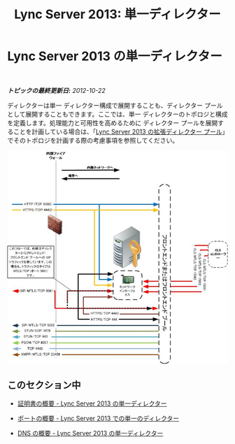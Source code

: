 ﻿---
title: 'Lync Server 2013: 単一ディレクター'
TOCTitle: 単一ディレクター
ms:assetid: 2a4821aa-f15f-49b8-beec-0b08676497e7
ms:mtpsurl: https://technet.microsoft.com/ja-jp/library/JJ204763(v=OCS.15)
ms:contentKeyID: 48271531
ms.date: 05/19/2016
mtps_version: v=OCS.15
ms.translationtype: HT
---

# Lync Server 2013 の単一ディレクター

 

_**トピックの最終更新日:** 2012-10-22_

ディレクターは単一 ディレクター構成で展開することも、ディレクター プールとして展開することもできます。ここでは、単一 ディレクターのトポロジと構成を定義します。処理能力と可用性を高めるために ディレクター プールを展開することを計画している場合は、「[Lync Server 2013 の拡張ディレクター プール](lync-server-2013-scaled-director-pool.md)」でそのトポロジを計画する際の考慮事項を参照してください。

![単一ディレクターの Lync Server](images/JJ204763.092967f2-3ad8-419b-9a7f-9714f4ebf8a3(OCS.15).jpg "単一ディレクターの Lync Server")

## このセクション中

  - [証明書の概要 - Lync Server 2013 の単一ディレクター](lync-server-2013-certificate-summary-single-director.md)

  - [ポートの概要 - Lync Server 2013 での単一のディレクター](lync-server-2013-port-summary-single-director.md)

  - [DNS の概要 - Lync Server 2013 の単一ディレクター](lync-server-2013-dns-summary-single-director.md)

